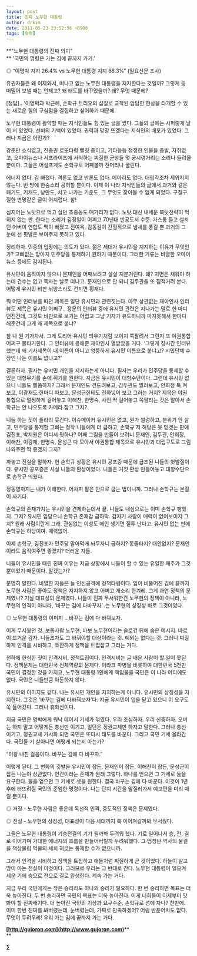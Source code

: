 ```yaml
---
layout: post
title: 진짜 노무현 대통령
author: drkim
date: 2011-05-23 23:52:56 +0900
tags: [컬럼]
---
```

**"노무현 대통령의 진짜 의미"  
** '국민의 명령은 가는 김에 끝까지 가기.'



◎ “이명박 지지 26.4% vs 노무현 대통령 지지 68.3%” (일요신문 조사) 

유권자들은 왜 이제와서, 떠나고 없는 노무현 대통령을 지지한다는 것일까? 그렇게 등 떠밀어 보낼 때는 언제고? 왜 태도를 바꾸었을까? 왜? 무엇 때문에? 

[정답].. ‘이명박과 박근혜, 손학규 트리오의 삽질로 교착된 암담한 현상을 타개할 수 있는 새로운 힘의 구심점을 결집하고 싶어하기 때문에. 

노무현 대통령이 활약할 때는 지식인들도 힘 있는 글을 썼다. 그들의 글에는 시퍼렇게 날이 서 있었다. 선비의 기백이 있었다. 권력과 맞장 뜨겠다는 지식인의 배포가 있었다. 그러나 지금은 어떤가? 

강준만 소식없고, 진중권 로또타령 뻘짓 중이고, 기타등등 쟁쟁한 인물들 증발, 자취없고, 오마이뉴스나 서프라이즈에 서식하는 찌질한 군상들 몇 궁시렁거리는 소리나 들려올 뿐이다. 그들은 어설프게도 손학규로 어째볼까 잔머리나 굴린다. 

에너지 없다. 김 빠졌다. 격론도 없고 반론도 없다. 메아리도 없다. 대립각조차 세워지지 않는다. 빈 방에 한숨소리 공허할 뿐이다. 이제 이 나라 지식인들의 글에서 과거와 같은 패기도, 기개도, 낭만도, 치고 나가는 기운도, 그 무엇도 찾아볼 수 없게 되었다. 구질구질한 변명같은 글이 어지럽다. 참! 

심지어는 노탓으로 먹고 살던 조중동도 매가리가 없다. 노탓 대신 내세운 북탓전략이 먹히지 않는 판. 한다는 소리가 김정일이 어쩌고 70년대 반공도서 수준. 가스통 들고 설치던 어버이 연합도 맥이 빠졌고 전여옥, 김동길이 간헐적으로 냄새를 풍길 뿐 과거의 그 눈에 선 핏발은 보여주지 못하고 있다. 

정리하자. 민중의 입장에는 의도가 있다. 젊은 세대가 유시민을 지지하는 이유가 무엇인가? 고삐없는 망아지 민주당을 통제하기 원하기 때문이다. 그러한 기류는 비열한 오마이뉴스 등에도 감지된다. 

유시민이 움직이지 않으니 문재인을 어째보려고 살살 지분거린다. 왜? 지면은 채워야 하는데 건수는 없고 독자는 날로 떠나고. 문재인으로 안 되니 김두관을 또 집적거려 본다. 어떻게 유시민 비판 뉘앙스라도 건지면 횡재다. 

뭐 어떤 인터뷰를 따던 제목은 일단 유시민과 관련짓는다. 아무 상관없는 재야인사 인터뷰도 제목은 유시민 어쩌구.. 장문의 인터뷰 중에 유시민 관련은 지나가는 말로 한 마디 던진건데, 그것도 비판으로 보기는 어렵고 그냥 기자가 유도하니까 마지못해서 한마디 해준건데 그게 왜 제목으로 붙냐? 

참 나 원 기가차서. 그게 도리어 유시민 띄우기처럼 보이지 쪽팔려서 그런지 또 야권통합 어쩌구 물타기한다. 그 인터뷰에 응해준 재야인사 열받았을 거다. ‘그렇게 장시간 인터뷰 했는데 왜 기사제목이 내 이름이 아니고 엉뚱하게 유시민 이름으로 붙냐고? 시민단체 수장인 나는 이름도 없냐고?’ 

결론하자. 필자는 유시민 개인을 지지하는게 아니다. 필자는 우리가 민주당을 통제할 수 있는 대항무기를 손에 쥐기를 원한다. 지금은 유시민이 대항수단이다. 그런데 유시민 없으니 니들도 뻘쭘하지? 그래서 문재인도 건드려보고, 김두관도 찔러보고, 안희정 툭 쳐보고, 이광재도 한마디 따보고, 문성근한테도 전화넣어 보고 그러는 거지? 제목은 야권통합으로 멀쩡하게 걸어놓고 이해찬, 한명숙, 사진 딱 걸어놓고 쪽팔리는 것은 알아서 손학규는 안 나오도록 카메라 잡고 그지? 

니들 하는 짓이 졸라리 웃긴다. 이슈메이커 유시민은 없고, 뭔가 썰렁하고, 분위기 안 살고, 민주당을 통제할 고삐는 정작 니들에게 더 급하고, 손학규 저 허당은 못 믿겠는 판에 김진표, 박지원은 어디서 뭣하나? 어째 그림을 만들어 보려니 문재인, 김두관, 안희정, 이해찬, 이광재, 한명숙, 문성근 다 모아서 야권통합 제목으로 유시민과 대립구도로 그림 나와주면 딱 좋겠지 그지? 

까놓고 진실을 말하자. 현 손학규 상황은 유시민 공포증 때문에 급조된 니들의 헛발질이다. 유시민 공포증은 사실 니들의 환상이었다. 니들은 거짓 환상 만들어놓고 대항수단으로 손학규 띄웠다. 

정동영까지는 내가 이해한다. 어차피 팔은 안으로 굽는 법이니까. 그러나 손학규는 본질이 사기다. 

손학규의 존재가치는 유시민을 견제하는데서 끝. 니들도 내심으로는 이미 손학규 팽했지. 그지? 유시민 입닫으니 손학규 존재감 급하락. 갑자기 사람이 매력이 없어보이지 그지? 원래 사람이란게 그래. 관심없는 이성도 애인 생기면 질투 난다고. 유시민 없는 판에 손학규는 허당이여. 매력없어. 

이제 손학규, 김진표가 민주당 말아먹게 놔두자니 급하지? 똥줄타지? 대안없지? 문재인이라도 움직여주면 좋겠지? 더러운 자들. 

니들이 유시민을 때린 진짜 이유는 지금 상황에서 니들이 할 수 있는 유일한 재주가 그것 뿐이었기 때문이다. 알겠는가? 

분명히 말한다. 비열한 자들은 늘 인신공격에 정책타령이다. 입이 비뚤어진 김에 끝까지 노무현 사람은 좋아도 정책은 지지하지 않고 어쩌고 개소리 한겨레. 그게 과연 정책의 문제였나? 기실 대표성의 문제였다. 니들이 진짜 무서워한건 노무현의 정책이 아니라, 노무현의 인격이 아니라, ‘바꾸는 김에 다바꾸자’..는 노무현의 상징성 바로 그것이었다. 

◎ 노무현 대통령의 이미지 .. 바꾸는 김에 다 바꿔보자. 

이게 무서웠던 것. 보통사람 노무현, 바보 노무현이라는 슬로건 뒤에 숨은 메시지. 바로 이 뜨거운 감자. 니들조차도 그 바꿔야할 대상이라는 것. 예외는 없다는 것. 그러니 찌질하게 인격을 시비하고, 쪼잔하게 정책을 트집잡고 그러는 거다. 

천하에 한심한 짓이 인격시비, 정책트집이다. 인격시비는 글 배운 사람이 할 일이 못된다. 정책문제는 대한민국 전체역량의 문제다. 이라크 파병을 비롯하여 대한민국 5천만 국민이 결정한 것을 가지고, 노무현 대통령 1인에게 책임물을 국민은 이 나라 어디에도 없다. 국민은 니들만큼 아둔하지 않다. 

유시민의 이미지도 같다. 나는 유시민 개인을 지지하는게 아니다. 유시민의 상징성을 지지한다. 그것은 ‘바꾸는 김에 다바꿔보자’다. 지금 유시민이 입을 닫고 있으니 이 요구도 쑥 들어갔다. 그러나 휴화산이다. 

지금 국민은 명박에게 워낙 데어서 기세가 꺾였다. 우리 조심하자. 우리 신중하자. 오버는 하지 말고 어떻게든 총선만 이기고, 일단은 정권교체만 하자고 말한다. 그러나 총선 이기고, 정권교체 가시화 되면 국민은 또다시 태도를 바꾼다. 그리고 국민 기세 올라간다. 국민들 기 살아나면 어떻게 되는지 아는가? 

“이왕 내친 걸음이다. 바꾸는 김에 다 바꾸자.” 

이렇게 된다. 그 변화의 깃발을 유시민이 잡든, 문재인이 잡든, 이해찬이 잡든, 문성근이 잡든 나는야 상관없다. 인간이라는 존재가 원래 그렇다. 하나를 얻으면 그 기세로 둘을 요구한다. 둘을 얻으면 그 기세로 셋을 원한다. 결국 바꾸는 김에 다 바꾼다. 이것이 1년 후에 터뜨려질 국민의 준엄한 명령이다. 나는 단지 시간을 앞질러가서 예고편을 미리 때릴 뿐이다. 

◎ 거짓 - 노무현 사람은 좋은데 독선적 인격, 중도적인 정책은 문제였다.

  
◎ 진실 - 노무현의 상징성, 대표성이 다음 세대까지 쭉 이어져갈까봐 무서웠다. 

그들은 노무현 대통령이 기승전결의 기가 될까봐 두려워 했다. 기로 일어나서 승, 전, 결로 이어가며 거대한 에너지의 흐름을 만들어버릴까 두려워했다. 그 엄청난 역사의 물결을 책상물림 먹물의 세치 혀로는 통제할 수가 없으니까. 

그래서 인격을 시비하고 정책을 트집하고 애들처럼 찌질하게 군 것이었다. 하늘이 알고 땅이 아는 진실이 이것이다. 그러므로 우리는 그 반대로 간다. 노무현 대통령이 일으켜 세운 기에 승으로 전으로 결로 완성한다. 계속 가는 거다. 

지금 우리 국민에게는 작은 승리라도 하나의 승리가 필요하다. 한 번 승리하면 목표는 더욱 높아진다. 두 번 승리하면 국민의 목표는 더욱 높아진다. 이게 너희들이 이제부터 맛봐야 할 진짜배기다. 더 높아진 국민의 기상과 요구수준. 손학규로 성에 차나? 천만에. 이미 한번 진짜를 봐버렸는데, 눈버렸는데, 가짜로 만족하겠어? 어림 반푼어치도 없다. 무엇이 두려우랴! 우리 가는 김에 끝까지 가는 거다. 


  




  


  


**[http://gujoron.com](http://www.gujoron.com)****  
** 

**∑**
